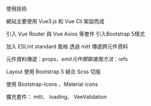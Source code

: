 使用技術

網站主要使用 Vue3.js 和 Vue Cli 架設而成

引入 Vue Router 與 Vue Axios 等套件
引入Bootstrap 5樣式

加入 ESLint standard 風格
透過 mitt 傳遞跨元件資料

元件資料傳遞：props、$emit
元件關聯進階方法：$refs

Layout 使用 Bootstrap 5 結合 Scss 切版

使用 Bootstrap-Icons 、Material icons 

擴充套件： mitt、 loading、 VeeValidation